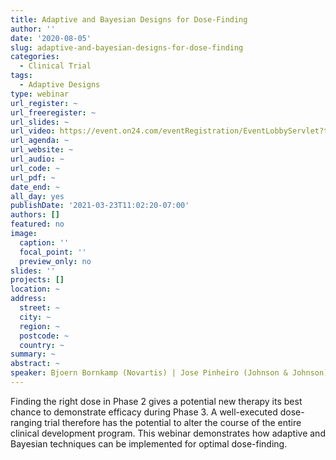 ```yaml
---
title: Adaptive and Bayesian Designs for Dose-Finding
author: ''
date: '2020-08-05'
slug: adaptive-and-bayesian-designs-for-dose-finding
categories:
  - Clinical Trial
tags:
  - Adaptive Designs
type: webinar
url_register: ~
url_freeregister: ~
url_slides: ~
url_video: https://event.on24.com/eventRegistration/EventLobbyServlet?target=reg20.jsp&mode=login&eventid=2542063&sessionid=1&key=B8549D19B6B6CDA5FFC97AF9176C3841&regTag=&sourcepage=register
url_agenda: ~
url_website: ~
url_audio: ~
url_code: ~
url_pdf: ~
date_end: ~
all_day: yes
publishDate: '2021-03-23T11:02:20-07:00'
authors: []
featured: no
image:
  caption: ''
  focal_point: ''
  preview_only: no
slides: ''
projects: []
location: ~
address:
  street: ~
  city: ~
  region: ~
  postcode: ~
  country: ~
summary: ~
abstract: ~
speaker: Bjoern Bornkamp (Novartis) | Jose Pinheiro (Johnson & Johnson)
---
```

<!--more-->
Finding the right dose in Phase 2 gives a potential new therapy its best chance to demonstrate efficacy during Phase 3. A well-executed dose-ranging trial therefore has the potential to alter the course of the entire clinical development program. This webinar demonstrates how adaptive and Bayesian techniques can be implemented for optimal dose-finding. 